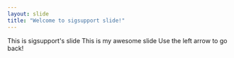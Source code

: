 ```yaml
---
layout: slide
title: "Welcome to sigsupport slide!"
---
```

This is sigsupport's slide
This is my awesome slide
Use the left arrow to go back!